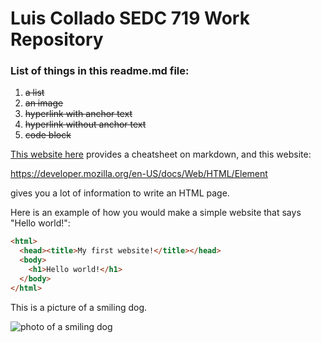# Luis Collado SEDC 719 Work Repository

### List of things in this readme.md file:
1. <s>a list</s>
2. <s>an image</s>
3. <s>hyperlink with anchor text</s>
4. <s>hyperlink without anchor text</s>
5. <s>code block</s>


[This website here](https://github.com/adam-p/markdown-here/wiki/Markdown-Cheatsheet) provides a cheatsheet on markdown, and this website:

https://developer.mozilla.org/en-US/docs/Web/HTML/Element

gives you a lot of information to write an HTML page. 

Here is an example of how you would make a simple website that says "Hello world!":
```HTML
<html>
  <head><title>My first website!</title></head>
  <body>
    <h1>Hello world!</h1>
  </body>
</html>
```

This is a picture of a smiling dog.


![photo of a smiling dog](https://www.usatoday.com/gcdn/presto/2023/01/12/USAT/c37165d2-a59c-493a-a3dc-61b04e00b289-star_smiling_toothy.jpg)
